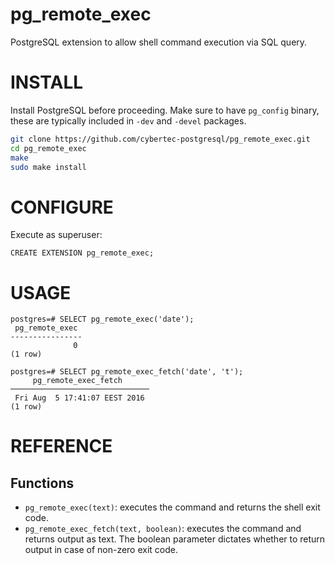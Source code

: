 # pg_remote_exec

PostgreSQL extension to allow shell command execution via SQL query.

# INSTALL

Install PostgreSQL before proceeding. Make sure to have `pg_config` binary,
these are typically included in `-dev` and `-devel` packages.

```bash
git clone https://github.com/cybertec-postgresql/pg_remote_exec.git
cd pg_remote_exec
make
sudo make install
```

# CONFIGURE

Execute as superuser:

```
CREATE EXTENSION pg_remote_exec;
```

# USAGE

```
postgres=# SELECT pg_remote_exec('date');
 pg_remote_exec
----------------
              0
(1 row)

postgres=# SELECT pg_remote_exec_fetch('date', 't');
     pg_remote_exec_fetch
───────────────────────────────
 Fri Aug  5 17:41:07 EEST 2016
(1 row)
```

# REFERENCE

## Functions

* `pg_remote_exec(text)`: executes the command and returns the shell
  exit code.
* `pg_remote_exec_fetch(text, boolean)`: executes the command and returns
  output as text. The boolean parameter dictates whether to return output in
  case of non-zero exit code.
